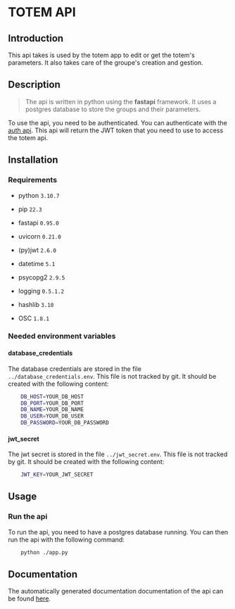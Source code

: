 # TOTEM API

## Introduction

This api takes is used by the totem app to edit or get the totem's parameters. It also takes care of the groupe's creation and gestion.

## Description

>The api is written in python using the **fastapi** framework. It uses a postgres database to store the groups and their parameters.

To use the api, you need to be authenticated. You can authenticate with the [auth api](../auth/README.md). This api will return the JWT token that you need to use to access the totem api.

## Installation

### Requirements

- python `3.10.7`
- pip `22.3`

- fastapi `0.95.0`
- uvicorn  `0.21.0`
- (py)jwt `2.6.0`
- datetime `5.1`
- psycopg2 `2.9.5`
- logging `0.5.1.2`
- hashlib `3.10`
- OSC `1.8.1`

### Needed environment variables

#### database_credentials

The database credentials are stored in the file `../database_credentials.env`. This file is not tracked by git. It should be created with the following content:

```bash
    DB_HOST=YOUR_DB_HOST
    DB_PORT=YOUR_DB_PORT
    DB_NAME=YOUR_DB_NAME
    DB_USER=YOUR_DB_USER
    DB_PASSWORD=YOUR_DB_PASSWORD
```

#### jwt_secret

The jwt secret is stored in the file `../jwt_secret.env`. This file is not tracked by git. It should be created with the following content:

```bash
    JWT_KEY=YOUR_JWT_SECRET
```

## Usage

### Run the api

To run the api, you need to have a postgres database running. You can then run the api with the following command:

```bash
    python ./app.py
```

## Documentation

The automatically generated documentation documentation of the api can be found [here](http://localhost:5050/docs#).
